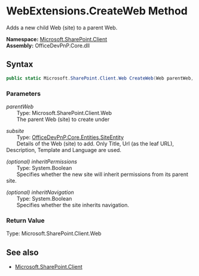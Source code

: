 # WebExtensions.CreateWeb Method  
Adds a new child Web (site) to a parent Web.  

**Namespace:** [Microsoft.SharePoint.Client](Microsoft.SharePoint.Client.md)  
**Assembly:** OfficeDevPnP.Core.dll  
## Syntax
```C#
public static Microsoft.SharePoint.Client.Web CreateWeb(Web parentWeb, SiteEntity subsite, Boolean inheritPermissions, Boolean inheritNavigation)
```
### Parameters
*parentWeb*  
&emsp;&emsp;Type: Microsoft.SharePoint.Client.Web  
&emsp;&emsp;The parent Web (site) to create under  
  
*subsite*  
&emsp;&emsp;Type: [OfficeDevPnP.Core.Entities.SiteEntity](OfficeDevPnP.Core.Entities.SiteEntity.md)  
&emsp;&emsp;Details of the Web (site) to add. Only Title, Url (as the leaf URL), Description, Template and Language are used.  
  
*(optional) inheritPermissions*  
&emsp;&emsp;Type: System.Boolean  
&emsp;&emsp;Specifies whether the new site will inherit permissions from its parent site.  
  
*(optional) inheritNavigation*  
&emsp;&emsp;Type: System.Boolean  
&emsp;&emsp;Specifies whether the site inherits navigation.  
  
### Return Value
Type: Microsoft.SharePoint.Client.Web  


## See also
- [Microsoft.SharePoint.Client](Microsoft.SharePoint.Client.md)
